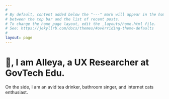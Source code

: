 ```yaml
---
#
# By default, content added below the "---" mark will appear in the home page
# between the top bar and the list of recent posts.
# To change the home page layout, edit the _layouts/home.html file.
# See: https://jekyllrb.com/docs/themes/#overriding-theme-defaults
#
layout: page
---
```


# 👋, I am **Alleya**, a UX Researcher at GovTech Edu.

On the side, I am an avid tea drinker, bathroom singer, and internet cats enthusiast.
